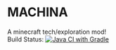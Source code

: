 # MACHINA
 A minecraft tech/exploration mod! <br>
Build Status: [![Java CI with Gradle](https://github.com/Cy4Shot/MACHINA/actions/workflows/build.yml/badge.svg)](https://github.com/Cy4Shot/MACHINA/actions/workflows/build.yml)
